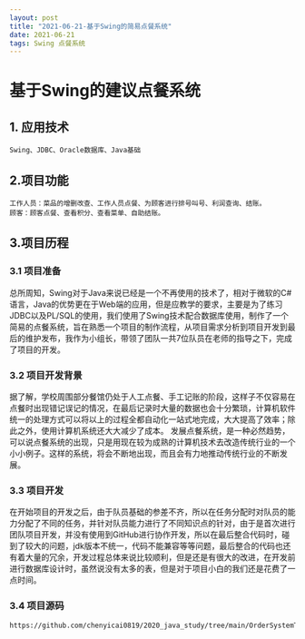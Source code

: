 ```yaml
---
layout: post
title: "2021-06-21-基于Swing的简易点餐系统"
date: 2021-06-21
tags: Swing 点餐系统
---
```


# 基于Swing的建议点餐系统

## 1. 应用技术
```
Swing、JDBC、Oracle数据库、Java基础
```
## 2.项目功能
```
工作人员：菜品的增删改查、工作人员点餐、为顾客进行排号叫号、利润查询、结账。
顾客：顾客点餐、查看积分、查看菜单、自助结账。
```
## 3.项目历程
### 3.1 项目准备

总所周知，Swing对于Java来说已经是一个不再使用的技术了，相对于微软的C#语言，Java的优势更在于Web端的应用，但是应教学的要求，主要是为了练习JDBC以及PL/SQL的使用，我们使用了Swing技术配合数据库使用，制作了一个简易的点餐系统，旨在熟悉一个项目的制作流程，从项目需求分析到项目开发到最后的维护发布，我作为小组长，带领了团队一共7位队员在老师的指导之下，完成了项目的开发。

### 3.2 项目开发背景

据了解，学校周围部分餐馆仍处于人工点餐、手工记账的阶段，这样子不仅容易在点餐时出现错记误记的情况，在最后记录时大量的数据也会十分繁琐，计算机软件统一的处理方式可以将以上的过程全都自动化一站式地完成，大大提高了效率；除此之外，使用计算机系统还大大减少了成本。
发展点餐系统，是一种必然趋势，可以说点餐系统的出现，只是用现在较为成熟的计算机技术去改造传统行业的一个小小例子。这样的系统，将会不断地出现，而且会有力地推动传统行业的不断发展。

### 3.3 项目开发

在开始项目的开发之后，由于队员基础的参差不齐，所以在任务分配时对队员的能力分配了不同的任务，并针对队员能力进行了不同知识点的针对，由于是首次进行团队项目开发，并没有使用到GitHub进行协作开发，所以在最后整合代码时，碰到了较大的问题，jdk版本不统一，代码不能兼容等等问题，最后整合的代码也还有着大量的冗余，开发过程总体来说比较顺利，但是还是有很大的改进，在开发前进行数据库设计时，虽然说没有太多的表，但是对于项目小白的我们还是花费了一点时间。


### 3.4 项目源码
```
https://github.com/chenyicai0819/2020_java_study/tree/main/OrderSystemToSix
```